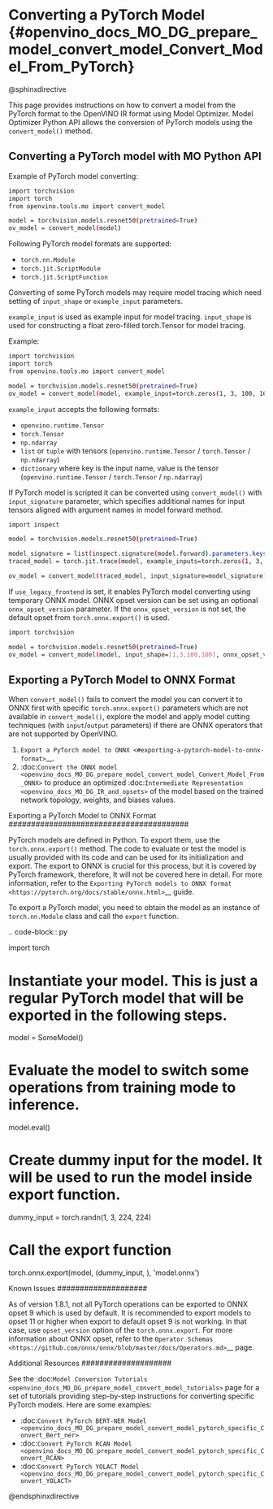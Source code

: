 # Converting a PyTorch Model {#openvino_docs_MO_DG_prepare_model_convert_model_Convert_Model_From_PyTorch}

@sphinxdirective

This page provides instructions on how to convert a model from the PyTorch format to the OpenVINO IR format using Model Optimizer.
Model Optimizer Python API allows the conversion of PyTorch models using the `convert_model()` method.

## Converting a PyTorch model with MO Python API

Example of PyTorch model converting:
```sh
import torchvision
import torch
from openvino.tools.mo import convert_model

model = torchvision.models.resnet50(pretrained=True)
ov_model = convert_model(model)
```

Following PyTorch model formats are supported:
* `torch.nn.Module`
* `torch.jit.ScriptModule`
* `torch.jit.ScriptFunction`

Converting of some PyTorch models may require model tracing which need setting of `input_shape` or `example_input` parameters.

`example_input` is used as example input for model tracing.
`input_shape` is used for constructing a float zero-filled torch.Tensor for model tracing.

Example:
```sh
import torchvision
import torch
from openvino.tools.mo import convert_model

model = torchvision.models.resnet50(pretrained=True)
ov_model = convert_model(model, example_input=torch.zeros(1, 3, 100, 100))
```

`example_input` accepts the following formats:

* `openvino.runtime.Tensor`
* `torch.Tensor`
* `np.ndarray`
* `list` or `tuple` with tensors (`openvino.runtime.Tensor` / `torch.Tensor` / `np.ndarray`)
* `dictionary` where key is the input name, value is the tensor (`openvino.runtime.Tensor` / `torch.Tensor` / `np.ndarray`)

If PyTorch model is scripted it can be converted using `convert_model()` with `input_signature` parameter, which specifies additional names for input tensors aligned with argument names in model forward method.

```sh
import inspect

model = torchvision.models.resnet50(pretrained=True)

model_signature = list(inspect.signature(model.forward).parameters.keys())
traced_model = torch.jit.trace(model, example_inputs=torch.zeros(1, 3, 224, 224))

ov_model = convert_model(traced_model, input_signature=model_signature)
```

If `use_legacy_frontend` is set, it enables PyTorch model converting using temporary ONNX model.
ONNX opset version can be set using an optional `onnx_opset_version` parameter.
If the `onnx_opset_version` is not set, the default opset from `torch.onnx.export()` is used.

```sh
import torchvision

model = torchvision.models.resnet50(pretrained=True)
ov_model = convert_model(model, input_shape=[1,3,100,100], onnx_opset_version=13)
```

## Exporting a PyTorch Model to ONNX Format <a name="export-to-onnx"></a>

When `convert_model()` fails to convert the model you can convert it to ONNX first with specific `torch.onnx.export()` parameters which are not available in `convert_model()`, explore the model and apply model cutting techniques (with `input`/`output` parameters) if there are ONNX operators that are not supported by OpenVINO.

1. `Export a PyTorch model to ONNX <#exporting-a-pytorch-model-to-onnx-format>`__.
2. :doc:`Convert the ONNX model <openvino_docs_MO_DG_prepare_model_convert_model_Convert_Model_From_ONNX>` to produce an optimized :doc:`Intermediate Representation <openvino_docs_MO_DG_IR_and_opsets>` of the model based on the trained network topology, weights, and biases values.

Exporting a PyTorch Model to ONNX Format
########################################


PyTorch models are defined in Python. To export them, use the ``torch.onnx.export()`` method. The code to
evaluate or test the model is usually provided with its code and can be used for its initialization and export.
The export to ONNX is crucial for this process, but it is covered by PyTorch framework, therefore, It will not be covered here in detail. 
For more information, refer to the `Exporting PyTorch models to ONNX format <https://pytorch.org/docs/stable/onnx.html>`__ guide.

To export a PyTorch model, you need to obtain the model as an instance of ``torch.nn.Module`` class and call the ``export`` function.

.. code-block:: py

   import torch

   # Instantiate your model. This is just a regular PyTorch model that will be exported in the following steps.
   model = SomeModel()
   # Evaluate the model to switch some operations from training mode to inference.
   model.eval()
   # Create dummy input for the model. It will be used to run the model inside export function.
   dummy_input = torch.randn(1, 3, 224, 224)
   # Call the export function
   torch.onnx.export(model, (dummy_input, ), 'model.onnx')


Known Issues
####################

As of version 1.8.1, not all PyTorch operations can be exported to ONNX opset 9 which is used by default.
It is recommended to export models to opset 11 or higher when export to default opset 9 is not working. In that case, use ``opset_version`` option of the ``torch.onnx.export``. For more information about ONNX opset, refer to the `Operator Schemas <https://github.com/onnx/onnx/blob/master/docs/Operators.md>`__ page.

Additional Resources
####################

See the :doc:`Model Conversion Tutorials <openvino_docs_MO_DG_prepare_model_convert_model_tutorials>` page for a set of tutorials providing step-by-step instructions for converting specific PyTorch models. Here are some examples:

* :doc:`Convert PyTorch BERT-NER Model <openvino_docs_MO_DG_prepare_model_convert_model_pytorch_specific_Convert_Bert_ner>`
* :doc:`Convert PyTorch RCAN Model <openvino_docs_MO_DG_prepare_model_convert_model_pytorch_specific_Convert_RCAN>`
* :doc:`Convert PyTorch YOLACT Model <openvino_docs_MO_DG_prepare_model_convert_model_pytorch_specific_Convert_YOLACT>`

@endsphinxdirective
